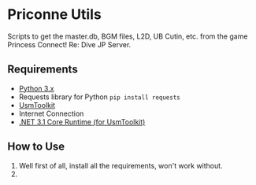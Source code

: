 # Priconne Utils

Scripts to get the master.db, BGM files, L2D, UB Cutin, etc. from the game Princess Connect! Re: Dive JP Server.

## Requirements

- [Python 3.x](https://www.python.org/downloads/)
- Requests library for Python `pip install requests`
- [UsmToolkit](https://github.com/MightyZanark/UsmToolkit)
- Internet Connection
- [.NET 3.1 Core Runtime (for UsmToolkit)](https://dotnet.microsoft.com/en-us/download/dotnet/3.1/runtime)

## How to Use

1. Well first of all, install all the requirements, won't work without.
2. 